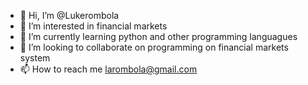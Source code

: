 - 👋 Hi, I’m @Lukerombola
- 👀 I’m interested in financial markets
- 🌱 I’m currently learning python and other programming languagues
- 💞️ I’m looking to collaborate on programming on financial markets system
- 📫 How to reach me larombola@gmail.com 

<!---
Lukerombola/Lukerombola is a ✨ special ✨ repository because its `README.md` (this file) appears on your GitHub profile.
You can click the Preview link to take a look at your changes.
--->
